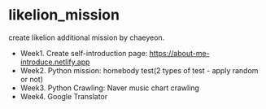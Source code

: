 # likelion_mission
create likelion additional mission by chaeyeon.

- Week1. Create self-introduction page: https://about-me-introduce.netlify.app
- Week2. Python mission: homebody test(2 types of test - apply random or not)
- Week3. Python Crawling: Naver music chart crawling
- Week4. Google Translator
